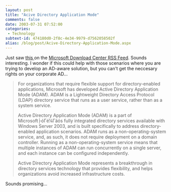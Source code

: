 ```yaml
---
layout: post
title: "Acive Directory Application Mode"
comments: false
date: 2003-07-31 07:52:00
categories:
 - Technology
subtext-id: 474180d0-2f8c-4e34-9979-d7562058502f
alias: /blog/post/Acive-Directory-Application-Mode.aspx
---
```



Just saw [this ](http://www.microsoft.com/downloads/details.aspx?familyid=9688f8b9-1034-4ef6-a3e5-2a2a57b5c8e4&displaylang=en)on the [Microsoft Download Center RSS Feed](http://www.thundermain.com/rss/). Sounds interesting. I wonder if this could help with those scenarios where you are trying to develop an AD-aware solution, but you can't get the neccesary rights on your corporate AD...

> For organizations that require flexible support for directory-enabled applications, Microsoft has developed Active Directory Application Mode (ADAM). ADAM is a Lightweight Directory Access Protocol (LDAP) directory service that runs as a user service, rather than as a system service.
> 
> Active Directory Application Mode (ADAM) is a part of Microsoft├óΓé¼Γäós fully integrated directory services available with Windows Server 2003, and is built specifically to address directory-enabled application scenarios. ADAM runs as a non-operating-system service, and, as such, it does not require deployment on a domain controller. Running as a non-operating-system service means that multiple instances of ADAM can run concurrently on a single server, and each instance can be configured independently.
> 
> Active Directory Application Mode represents a breakthrough in directory services technology that provides flexibility, and helps organizations avoid increased infrastructure costs.

Sounds promising...
